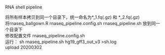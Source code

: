RNA shell pipeline

将所有样本拷贝到同一个目录下，统一命名为*_1.fq(.gz) 和 *_2.fq(.gz)  
将rnaseq_ballgown.R rnaseq_pipeline.config.sh rnaseq_pipeline.sh 放到同一个目录下  
修改配置文件 rnaseq_pipeline.config.sh  
运行： 
sh rnaseq_pipeline.sh hg19_gff3_out_v3 >sh.log  
upload 20200302
